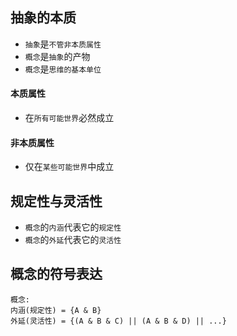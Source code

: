 ## 抽象的本质

- `抽象`是`不管非本质属性`
- `概念`是`抽象`的产物
- `概念`是`思维的基本单位`

#### 本质属性

- 在`所有可能世界`必然成立

#### 非本质属性

- 仅在`某些可能世界`中成立

## 规定性与灵活性

- `概念`的`内涵`代表它的`规定性`
- `概念`的`外延`代表它的`灵活性`

## 概念的符号表达

```
概念:
内涵(规定性) = {A & B}
外延(灵活性) = {(A & B & C) || (A & B & D) || ...}
```
